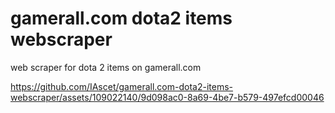 # gamerall.com dota2 items webscraper
 web scraper  for dota 2 items on gamerall.com 
 
 https://github.com/IAscet/gamerall.com-dota2-items-webscraper/assets/109022140/9d098ac0-8a69-4be7-b579-497efcd00046
